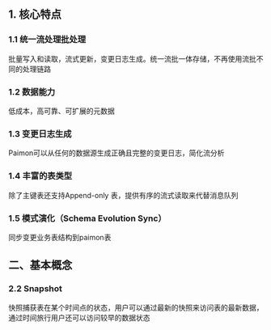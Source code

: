 ## 1. 核心特点

### 1.1 统一流处理批处理
批量写入和读取，流式更新，变更日志生成。统一流批一体存储，不再使用流批不同的处理链路
### 1.2 数据能力
低成本，高可靠、可扩展的元数据

### 1.3 变更日志生成
Paimon可以从任何的数据源生成正确且完整的变更日志，简化流分析

### 1.4 丰富的表类型
除了主键表还支持Append-only 表，提供有序的流式读取来代替消息队列

### 1.5  模式演化（Schema Evolution Sync）
同步变更业务表结构到paimon表

## 二、基本概念

### 2.2 Snapshot
快照捕获表在某个时间点的状态，用户可以通过最新的快照来访问表的最新数据，通过时间旅行用户还可以访问较早的数据状态
